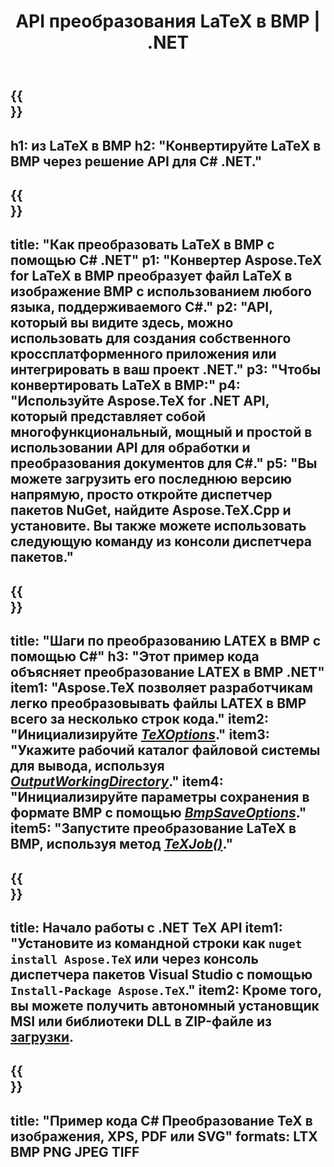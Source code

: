 ﻿---
translation: true
template: /_templates/_conversion-child-net.md
title: API преобразования LaTeX в BMP | .NET
description: Функциональность преобразования LaTeX в BMP. Интегрируйте эту локальную библиотеку .NET в свой проект или используйте кроссплатформенные приложения для преобразования LaTeX в BMP.
keywords: латекс в bmp API Net, latex2bmp интегрировать С#
url: /net/conversion/latex-to-bmp/
family: tex
platformtag: net
feature: conversion
informat: LATEX
outformat: BMP
otherformats: PNG JPEG TIFF PDF SVG XPS
---

{{<section banner>}}
---
h1: из LaTeX в BMP
h2: "Конвертируйте LaTeX в BMP через решение API для C# .NET."
---

{{<section overview>}}
---
title: "Как преобразовать LaTeX в BMP с помощью C# .NET"
p1: "Конвертер Aspose.TeX for LaTeX в BMP преобразует файл LaTeX в изображение BMP с использованием любого языка, поддерживаемого C#."
p2: "API, который вы видите здесь, можно использовать для создания собственного кроссплатформенного приложения или интегрировать в ваш проект .NET."
p3: "Чтобы конвертировать LaTeX в BMP:"
p4: "Используйте Aspose.TeX for .NET API, который представляет собой многофункциональный, мощный и простой в использовании API для обработки и преобразования документов для C#."
p5: "Вы можете загрузить его последнюю версию напрямую, просто откройте диспетчер пакетов NuGet, найдите Aspose.TeX.Cpp и установите. Вы также можете использовать следующую команду из консоли диспетчера пакетов."
---

{{<section feature1>}}
---
title: "Шаги по преобразованию LATEX в BMP с помощью C#"
h3: "Этот пример кода объясняет преобразование LATEX в BMP .NET"
item1: "Aspose.TeX позволяет разработчикам легко преобразовывать файлы LATEX в BMP всего за несколько строк кода."
item2: "Инициализируйте [*TeXOptions*](https://reference.aspose.com/tex/net/aspose.tex/texoptions/)."
item3: "Укажите рабочий каталог файловой системы для вывода, используя [*OutputWorkingDirectory*](https://reference.aspose.com/tex/net/aspose.tex/texoptions/outputworkingdirectory/)."
item4: "Инициализируйте параметры сохранения в формате BMP с помощью [*BmpSaveOptions*](https://reference.aspose.com/tex/net/aspose.tex.presentation.image/bmpsaveoptions/)."
item5: "Запустите преобразование LaTeX в BMP, используя метод [*TeXJob()*](https://reference.aspose.com/tex/net/aspose.tex/texjob/)."
---

{{<section feature2>}}
---
title: Начало работы с .NET TeX API
item1: "Установите из командной строки как ```nuget install Aspose.TeX``` или через консоль диспетчера пакетов Visual Studio с помощью ```Install-Package Aspose.TeX```."
item2: Кроме того, вы можете получить автономный установщик MSI или библиотеки DLL в ZIP-файле из [загрузки](https://downloads.aspose.com/tex/net).
---

{{<section widget>}}
---
title: "Пример кода C# Преобразование TeX в изображения, XPS, PDF или SVG"
formats: LTX BMP PNG JPEG TIFF
---

